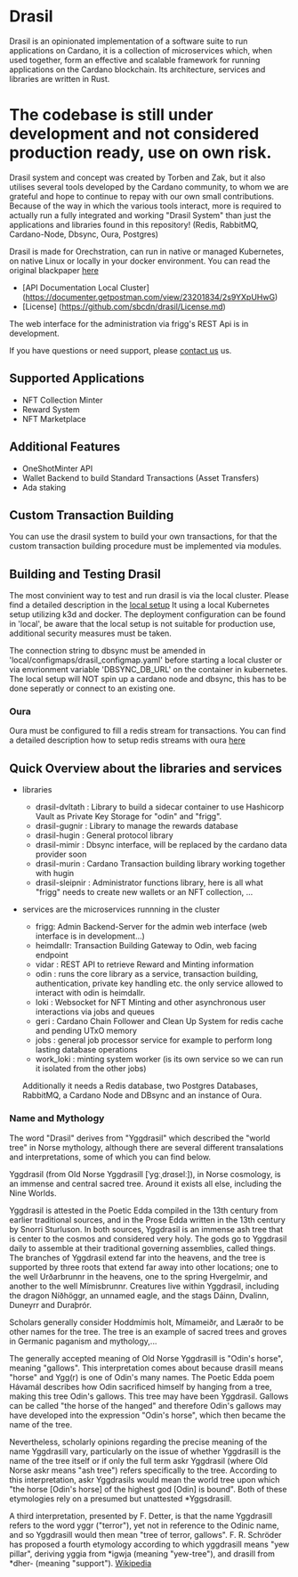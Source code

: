 # Drasil

Drasil is an opinionated implementation of a software suite to run applications on Cardano, it is a collection of microservices which, when used together, form an effective and scalable framework for running applications on the Cardano blockchain. Its architecture, services and libraries are written in Rust. 

# The codebase is still under development and not considered production ready, use on own risk. 

Drasil system and concept was created by Torben and Zak, but it also utilises several tools developed by the Cardano community, to whom we are grateful and hope to continue to repay with our own small contributions.  Because of the way in which the various tools interact, more is required to actually run a fully integrated and working "Drasil System" than just the applications and libraries found in this repository! (Redis, RabbitMQ, Cardano-Node, Dbsync, Oura, Postgres)

Drasil is made for Orechstration, can run in native or managed Kubernetes, on native Linux or locally in your docker environment. 
You can read the original blackpaper [here](https://bit.ly/3vg9GvI)

* [API Documentation Local Cluster] (https://documenter.getpostman.com/view/23201834/2s9YXpUHwG)
* [License] (https://github.com/sbcdn/drasil/License.md)

The web interface for the administration via frigg's REST Api is in development. 

If you have questions or need support, please [contact us](mailto:info@drasil.io) us. 

## Supported Applications 
- NFT Collection Minter
- Reward System
- NFT Marketplace

## Additional Features
- OneShotMinter API
- Wallet Backend to build Standard Transactions (Asset Transfers)
- Ada staking

## Custom Transaction Building
You can use the drasil system to build your own transactions, for that the custom transaction building procedure must be implemented via modules. 

## Building and Testing Drasil
The most convinient way to test and run drasil is via the local cluster. 
Please find a detailed description in the [local setup](https://github.com/sbcdn/drasil/local/)
It using a local Kubernetes setup utilizing k3d and docker. The deployment configuration can be found in 'local', be aware that the local setup is not suitable for production use, additional security measures must be taken. 

The connection string to dbsync must be amended in  'local/configmaps/drasil_configmap.yaml' before starting a local cluster or via envrionment variable 'DBSYNC_DB_URL' on the container in kubernetes. 
The local setup will NOT spin up a cardano node and dbsync, this has to be done seperatly or connect to an existing one. 

### Oura
Oura must be configured to fill a redis stream for transactions. You can find a detailed description how to setup redis streams with oura [here](https://github.com/txpipe/oura)

## Quick Overview about the libraries and services
- libraries
   - drasil-dvltath : Library to build a sidecar container to use Hashicorp Vault as Private Key Storage for "odin" and "frigg".
   - drasil-gugnir : Library to manage the rewards database
   - drasil-hugin : General protocol library
   - drasil-mimir : Dbsync interface, will be replaced by the cardano data provider soon
   - drasil-murin : Cardano Transaction building library working together with hugin
   - drasil-sleipnir : Administrator functions library, here is all what "frigg" needs to create new wallets or an NFT collection, ...

- services are the microservices runnning in the cluster
   - frigg: Admin Backend-Server for the admin web interface (web interface is in development...)
   - heimdallr: Transaction Building Gateway to Odin, web facing endpoint
   - vidar : REST API to retrieve Reward and Minting information
   - odin : runs the core library as a service, transaction building, authentication, private key handling etc. the only service allowed to interact with odin is heimdallr.  
   - loki : Websocket for NFT Minting and other asynchronous user interactions via jobs and queues
   - geri : Cardano Chain Follower and Clean Up System for redis cache and pending UTxO memory
   - jobs : general job processor service for example to perform long lasting database operations
   - work_loki : minting system worker (is its own service so we can run it isolated from the other jobs)

   Additionally it needs a Redis database, two Postgres Databases, RabbitMQ, a Cardano Node and DBsync and an instance of Oura.

### Name and Mythology
The word "Drasil" derives from "Yggdrasil" which described the "world tree" in Norse mythology, although there are several different transalations and interpretations, some of which you can find below.

Yggdrasil (from Old Norse Yggdrasill [ˈyɡːˌdrɑselː]), in Norse cosmology, is an immense and central sacred tree. Around it exists all else, including the Nine Worlds.

Yggdrasil is attested in the Poetic Edda compiled in the 13th century from earlier traditional sources, and in the Prose Edda written in the 13th century by Snorri Sturluson. In both sources, Yggdrasil is an immense ash tree that is center to the cosmos and considered very holy. The gods go to Yggdrasil daily to assemble at their traditional governing assemblies, called things. The branches of Yggdrasil extend far into the heavens, and the tree is supported by three roots that extend far away into other locations; one to the well Urðarbrunnr in the heavens, one to the spring Hvergelmir, and another to the well Mímisbrunnr. Creatures live within Yggdrasil, including the dragon Níðhöggr, an unnamed eagle, and the stags Dáinn, Dvalinn, Duneyrr and Duraþrór.

Scholars generally consider Hoddmímis holt, Mímameiðr, and Læraðr to be other names for the tree. The tree is an example of sacred trees and groves in Germanic paganism and mythology,...

The generally accepted meaning of Old Norse Yggdrasill is "Odin's horse", meaning "gallows". This interpretation comes about because drasill means "horse" and Ygg(r) is one of Odin's many names. The Poetic Edda poem Hávamál describes how Odin sacrificed himself by hanging from a tree, making this tree Odin's gallows. This tree may have been Yggdrasil. Gallows can be called "the horse of the hanged" and therefore Odin's gallows may have developed into the expression "Odin's horse", which then became the name of the tree.

Nevertheless, scholarly opinions regarding the precise meaning of the name Yggdrasill vary, particularly on the issue of whether Yggdrasill is the name of the tree itself or if only the full term askr Yggdrasil (where Old Norse askr means "ash tree") refers specifically to the tree. According to this interpretation, askr Yggdrasils would mean the world tree upon which "the horse [Odin's horse] of the highest god [Odin] is bound". Both of these etymologies rely on a presumed but unattested *Yggsdrasill.

A third interpretation, presented by F. Detter, is that the name Yggdrasill refers to the word yggr ("terror"), yet not in reference to the Odinic name, and so Yggdrasill would then mean "tree of terror, gallows". F. R. Schröder has proposed a fourth etymology according to which yggdrasill means "yew pillar", deriving yggia from *igwja (meaning "yew-tree"), and drasill from *dher- (meaning "support").
[Wikipedia](https://en.wikipedia.org/wiki/Yggdrasil)

